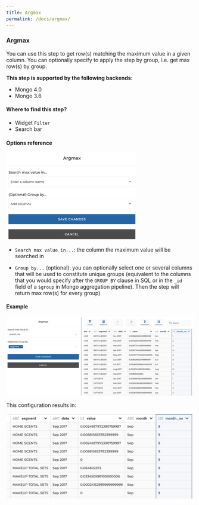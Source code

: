 ```yaml
---
title: Argmax
permalink: /docs/argmax/
---
```


### Argmax

You can use this step to get row(s) matching the maximum value in a given
column. You can optionally specify to apply the step by group, i.e. get max
row(s) by group.

**This step is supported by the following backends:**

- Mongo 4.0
- Mongo 3.6

#### Where to find this step?

- Widget `Filter`
- Search bar

#### Options reference

<img src="../../img/docs/user-interface/argmax_step_form.jpg" width="350" />

- `Search max value in...`: the column the maximum value will be searched in

- `Group by...` (optional): you can optionally select one or several columns
  that will be used to constitute unique groups (equivalent to the columns that
  you would specify after the `GROUP BY` clause in SQL or in the `_id` field of
  a `$group` in Mongo aggregation pipeline). Then the step will return max
  row(s) for every group)

#### Example

<img src="../../img/docs/user-interface/argmax_example_conf.jpg" width="750" />

This configuration results in:

<img src="../../img/docs/user-interface/argmax_example_result.jpg" width="500" />
